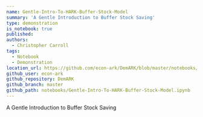```yaml
---
name: Gentle-Intro-To-HARK-Buffer-Stock-Model
summary: 'A Gentle Introduction to Buffer Stock Saving'
type: demonstration
is_notebook: true
published:
authors:
  - Christopher Carroll
tags:
  - Notebook
  - Demonstration
location_url: https://github.com/econ-ark/DemARK/blob/master/notebooks/Gentle-Intro-To-HARK-Buffer-Stock-Model.ipynb
github_user: econ-ark
github_repository: DemARK
github_branch: master
github_path: notebooks/Gentle-Intro-To-HARK-Buffer-Stock-Model.ipynb
---
```


A Gentle Introduction to Buffer Stock Saving
